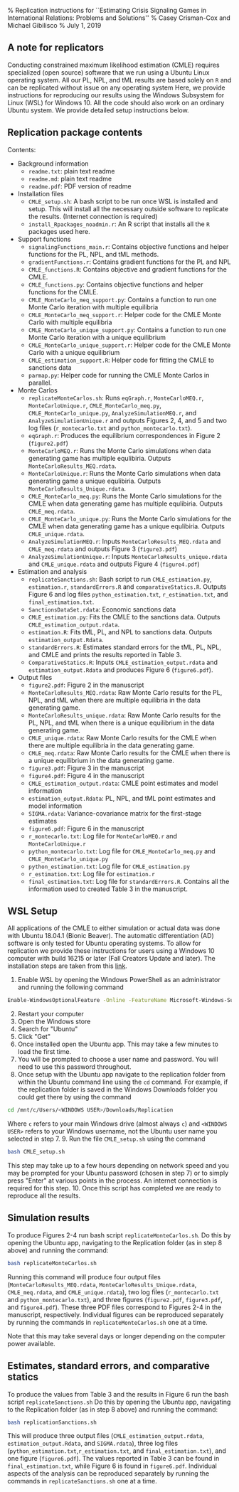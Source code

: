 % Replication instructions for ``Estimating Crisis Signaling Games in International Relations: Problems and Solutions''
% Casey Crisman-Cox and Michael Gibilisco
% July 1, 2019



## A note for replicators
Conducting constrained maximum likelihood estimation (CMLE)  requires specialized (open source) software that we run using a Ubuntu Linux operating system.
All our PL, NPL, and tML results are based solely on `R` and can be replicated without issue on any operating system 
Here, we provide instructions for reproducing our results using the Windows Subsystem for Linux (WSL) for Windows 10.
All the code should also work on an ordinary Ubuntu system.
We provide detailed setup instructions below.


## Replication package contents
Contents:

- Background information
    - `readme.txt`: plain text readme
    - `readme.md`: plain text readme 
    - `readme.pdf`: PDF version of readme
- Installation files
    - `CMLE_setup.sh`:  A bash script to be run once WSL is installed and setup.  This will install all the necessary outside software to replicate the results. (Internet connection is required)
    - `install_Rpackages_noadmin.r`: An R script that installs all the `R` packages used here.
- Support functions
    - `signalingFunctions_main.r`: Contains objective functions and helper functions for the PL, NPL, and tML methods.
	- `gradientFunctions.r`: Contains gradient functions for the PL and NPL
	- `CMLE_functions.R`: Contains objective and gradient functions for the CMLE.
	- `CMLE_functions.py`:  Contains objective functions and helper functions for the CMLE.
	- `CMLE_MonteCarlo_meq_support.py`: Contains a function to run one Monte Carlo iteration with multiple equilibria
	- `CMLE_MonteCarlo_meq_support.r`: Helper code for the CMLE Monte Carlo with multiple equilibria
	- `CMLE_MonteCarlo_unique_support.py`: Contains a function to run one Monte Carlo iteration with a unique equilibrium
	- `CMLE_MonteCarlo_unique_support.r`: Helper code for the CMLE Monte Carlo with a unique equilibrium
    - `CMLE_estimation_support.R`: Helper code for fitting the CMLE to sanctions data
	- `parmap.py`: Helper code for running the CMLE Monte Carlos in parallel.
- Monte Carlos 
    - `replicateMonteCarlos.sh`: Runs `eqGraph.r`, `MonteCarloMEQ.r`, `MonteCarloUnique.r`, `CMLE_MonteCarlo_meq.py`, `CMLE_MonteCarlo_unique.py`, `AnalyzeSimulationMEQ.r`, and `AnalyzeSimulationUnique.r` and outputs Figures 2, 4, and 5 and two log files (`r_montecarlo.txt` and `python_montecarlo.txt`).
    - `eqGraph.r`: Produces the equilibrium correspondences in Figure 2 (`figure2.pdf`)
    - `MonteCarloMEQ.r`: Runs the Monte Carlo simulations when data generating game has multiple equlibiria. Outputs `MonteCarloResults_MEQ.rdata`.
    - `MonteCarloUnique.r`: Runs the Monte Carlo simulations when data generating game a unique equlibiria. Outputs `MonteCarloResults_Unique.rdata`.
    - `CMLE_MonteCarlo_meq.py`: Runs the Monte Carlo simulations for the CMLE when data generating game has multiple equlibiria. Outputs `CMLE_meq.rdata`.
    - `CMLE_MonteCarlo_unique.py`: Runs the Monte Carlo simulations for the CMLE when data generating game has a unique equlibiria. Outputs `CMLE_unique.rdata`.
	- `AnalyzeSimulationMEQ.r`: Inputs `MonteCarloResults_MEQ.rdata` and `CMLE_meq.rdata` and outputs Figure 3 (`figure3.pdf`)
	- `AnalyzeSimulationUnique.r`: Inputs `MonteCarloResults_unique.rdata` and `CMLE_unique.rdata` and outputs Figure 4 (`figure4.pdf`)
- Estimation and analysis
    - `replicateSanctions.sh`: Bash script to run `CMLE_estimation.py`, `estimation.r`, `standardErrors.R` and `comparativeStatics.R`. Outputs Figure 6  and log files `python_estimation.txt`, `r_estimation.txt`, and `final_estimation.txt`.
    - `SanctionsDataSet.rdata`: Economic sanctions data 
	- `CMLE_estimation.py`: Fits the CMLE to the sanctions data. Outputs `CMLE_estimation_output.rdata`.
    - `estimation.R`: Fits tML, PL, and NPL to sanctions data. Outputs `estimation_output.Rdata`.
	- `standardErrors.R`: Estimates standard errors for the tML, PL, NPL, and CMLE and prints the results reported in Table 3.
	- `ComparativeStatics.R`: Inputs `CMLE_estimation_output.rdata` and `estimation_output.Rdata` and produces Figure 6 (`figure6.pdf`).
- Output files
  	- `figure2.pdf`: Figure 2 in the manuscript
	- `MonteCarloResults_MEQ.rdata`: Raw Monte Carlo results for the PL, NPL, and tML when there are multiple equilibria in the data generating game.
	- `MonteCarloResults_unique.rdata`:	Raw Monte Carlo results for the PL, NPL, and tML when there is a unique equilibrium in the data generating game.
	- `CMLE_unique.rdata`: Raw Monte Carlo results for the CMLE when there are multiple equilibria in the data generating game.
	- `CMLE_meq.rdata`:	Raw Monte Carlo results for the CMLE when there is a unique equilibrium in the data generating game.
	- `figure3.pdf`: Figure 3 in the manuscript
	- `figure4.pdf`: Figure 4 in the manuscript
	- `CMLE_estimation_output.rdata`: CMLE point estimates and model information
	- `estimation_output.Rdata`: PL, NPL, and tML point estimates and model information
   	- `SIGMA.rdata`: Variance-covariance matrix for the first-stage estimates
    - `figure6.pdf`: Figure 6 in the manuscript
	- `r_montecarlo.txt`: Log file for `MonteCarloMEQ.r` and `MonteCarloUnique.r`
    - `python_montecarlo.txt`: Log file for `CMLE_MonteCarlo_meq.py` and `CMLE_MonteCarlo_unique.py`
	- `python_estimation.txt`: Log file for `CMLE_estimation.py`
	- `r_estimation.txt`: Log file for `estimation.r`
	- `final_estimation.txt`: Log file for `standardErrors.R`. Contains all the information used to created Table 3 in the manuscript.

## WSL Setup
All applications of the CMLE to either simulation or actual data was done with Ubuntu 18.04.1 (Bionic Beaver).
The automatic differentiation (AD) software is only tested for Ubuntu operating systems.
To allow for replication we provide these instructions for users using a Windows 10 computer with build 16215 or later (Fall Creators Update and later).
The installation steps are taken from this [link](https://docs.microsoft.com/en-us/windows/wsl/install-win10).


1. Enable WSL by opening the Windows PowerShell as an administrator and running the following command
```bash
Enable-WindowsOptionalFeature -Online -FeatureName Microsoft-Windows-Subsystem-Linux
```
2. Restart your computer 
3. Open the Windows store
4. Search for "Ubuntu"
5. Click "Get"
6. Once installed open the Ubuntu app. This may take a few minutes to load the first time.
7. You will be prompted to choose a user name and password.  You will need to use this password throughout.
8. Once setup with the Ubuntu app navigate to the replication folder from within the Ubuntu command line using the `cd` command.  For example, if the replication folder is saved in the Windows Downloads folder you could get there by using the command
```bash
cd /mnt/c/Users/<WINDOWS USER>/Downloads/Replication
```
Where `c` refers to your main Windows drive (almost always `c`) and `<WINDOWS USER>` refers to your Windows username, not the Ubuntu user name you selected in step 7. 
9. Run the file ``CMLE_setup.sh`` using the command
```bash
bash CMLE_setup.sh
```
This step may take up to a few hours depending on network speed and you may be prompted for your Ubuntu password (chosen in step 7) or to simply press "Enter" at various points in the process. An internet connection is required for this step.
10. Once this script has completed we are ready to reproduce all the results. 


## Simulation results
To produce Figures 2-4 run bash script `replicateMonteCarlos.sh`.  Do this by opening the Ubuntu app, navigating to the Replication folder (as in step 8 above) and running the command:
```bash
bash replicateMonteCarlos.sh
```
Running this command will produce four output files (`MonteCarloResults_MEQ.rdata`, `MonteCarloResults_Unique.rdata`, `CMLE_meq.rdata`, and `CMLE_unique.rdata`), two log files (`r_montecarlo.txt` and `python_montecarlo.txt`), and  three figures (`figure2.pdf`, `figure3.pdf`, and `figure4.pdf`).
These three PDF files correspond to Figures 2-4 in the manuscript, respectively.
Individual figures can be reproduced separately by running the commands in `replicateMonteCarlos.sh` one at a time.

Note that this may take several days or longer depending on the computer power available.


## Estimates, standard errors, and  comparative statics
To produce the values from Table 3 and the results in Figure 6 run the bash script `replicateSanctions.sh`
Do this by opening the Ubuntu app, navigating to the Replication folder (as in step 8 above) and running the command:
```bash
bash replicationSanctions.sh
```
This will produce three output files (`CMLE_estimation_output.rdata`, `estimation_output.Rdata`, and `SIGMA.rdata`), three log files (`python_estimation.txt`,`r_estimation.txt`, and `final_estimation.txt`), and  one figure (`figure6.pdf`).
The values reported in Table 3 can be found in `final_estimation.txt`, while Figure 6 is found in `figure6.pdf`.
Individual aspects of the analysis can be reproduced separately by running the commands in `replicateSanctions.sh` one at a time.

